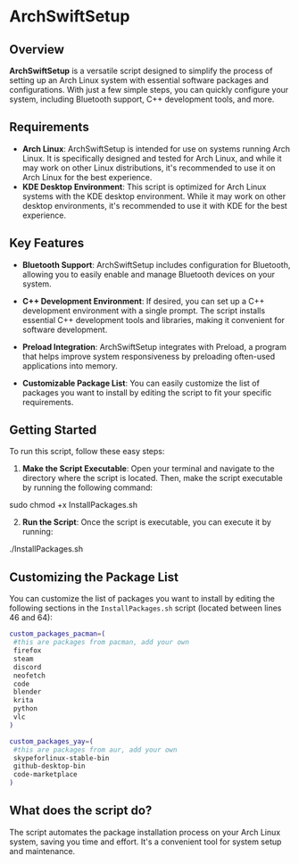 # ArchSwiftSetup

## Overview

**ArchSwiftSetup** is a versatile script designed to simplify the process of setting up an Arch Linux system with essential software packages and configurations. With just a few simple steps, you can quickly configure your system, including Bluetooth support, C++ development tools, and more.

## Requirements

- **Arch Linux**: ArchSwiftSetup is intended for use on systems running Arch Linux. It is specifically designed and tested for Arch Linux, and while it may work on other Linux distributions, it's recommended to use it on Arch Linux for the best experience.
- **KDE Desktop Environment**: This script is optimized for Arch Linux systems with the KDE desktop environment. While it may work on other desktop environments, it's recommended to use it with KDE for the best experience.

## Key Features

- **Bluetooth Support**: ArchSwiftSetup includes configuration for Bluetooth, allowing you to easily enable and manage Bluetooth devices on your system.

- **C++ Development Environment**: If desired, you can set up a C++ development environment with a single prompt. The script installs essential C++ development tools and libraries, making it convenient for software development.

- **Preload Integration**: ArchSwiftSetup integrates with Preload, a program that helps improve system responsiveness by preloading often-used applications into memory.

- **Customizable Package List**: You can easily customize the list of packages you want to install by editing the script to fit your specific requirements.


## Getting Started

To run this script, follow these easy steps:

1. **Make the Script Executable**: Open your terminal and navigate to the directory where the script is located. Then, make the script executable by running the following command:

sudo chmod +x InstallPackages.sh


2. **Run the Script**: Once the script is executable, you can execute it by running:

./InstallPackages.sh

## Customizing the Package List

You can customize the list of packages you want to install by editing the following sections in the `InstallPackages.sh` script (located between lines 46 and 64):

```bash
custom_packages_pacman=(
 #this are packages from pacman, add your own
 firefox
 steam
 discord
 neofetch
 code
 blender
 krita
 python
 vlc
)

custom_packages_yay=(
 #this are packages from aur, add your own
 skypeforlinux-stable-bin
 github-desktop-bin
 code-marketplace
)
```




## What does the script do?

The script automates the package installation process on your Arch Linux system, saving you time and effort. It's a convenient tool for system setup and maintenance.


